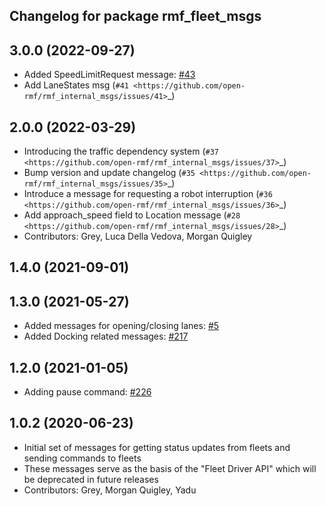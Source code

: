 ## Changelog for package rmf_fleet_msgs

3.0.0 (2022-09-27)
-------------
* Added SpeedLimitRequest message: [#43](https://github.com/open-rmf/rmf_internal_msgs/pull/43)
* Add LaneStates msg (`#41 <https://github.com/open-rmf/rmf_internal_msgs/issues/41>`_)

2.0.0 (2022-03-29)
------------------
* Introducing the traffic dependency system (`#37 <https://github.com/open-rmf/rmf_internal_msgs/issues/37>`_)
* Bump version and update changelog (`#35 <https://github.com/open-rmf/rmf_internal_msgs/issues/35>`_)
* Introduce a message for requesting a robot interruption (`#36 <https://github.com/open-rmf/rmf_internal_msgs/issues/36>`_)
* Add approach_speed field to Location message (`#28 <https://github.com/open-rmf/rmf_internal_msgs/issues/28>`_)
* Contributors: Grey, Luca Della Vedova, Morgan Quigley

1.4.0 (2021-09-01)
------------------

1.3.0 (2021-05-27)
------------------
* Added messages for opening/closing lanes: [#5](https://github.com/open-rmf/rmf_internal_msgs/pull/5)
* Added Docking related messages: [#217](https://github.com/osrf/rmf_core/pull/217)

1.2.0 (2021-01-05)
------------------
* Adding pause command: [#226](https://github.com/osrf/rmf_core/pull/226)

1.0.2 (2020-06-23)
------------------
* Initial set of messages for getting status updates from fleets and sending commands to fleets
* These messages serve as the basis of the "Fleet Driver API" which will be deprecated in future releases
* Contributors: Grey, Morgan Quigley, Yadu
